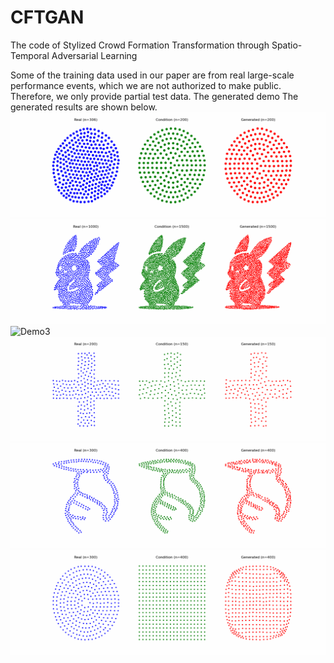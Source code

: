# CFTGAN
The code of Stylized Crowd Formation Transformation through Spatio-Temporal Adversarial Learning

Some of the training data used in our paper are from real large-scale performance events, which we are not authorized to make public. Therefore, we only provide partial test data.
The generated demo 
The generated results are shown below.
![Demo1](https://github.com/ydp91/CFTGAN/blob/master/demo/1.circle-star.gif)
![Demo2](https://github.com/ydp91/CFTGAN/blob/master/demo/2.pkq-pkq.gif)
![Demo3](https://github.com/ydp91/CFTGAN/blob/master/demo/3c-r-o-w-d.gif)
![Demo4](https://github.com/ydp91/CFTGAN/blob/master/demo/4.shape.gif)
![Demo5](https://github.com/ydp91/CFTGAN/blob/master/demo/5.bird.gif)
![Demo6](https://github.com/ydp91/CFTGAN/blob/master/demo/6.circle-border.gif)

